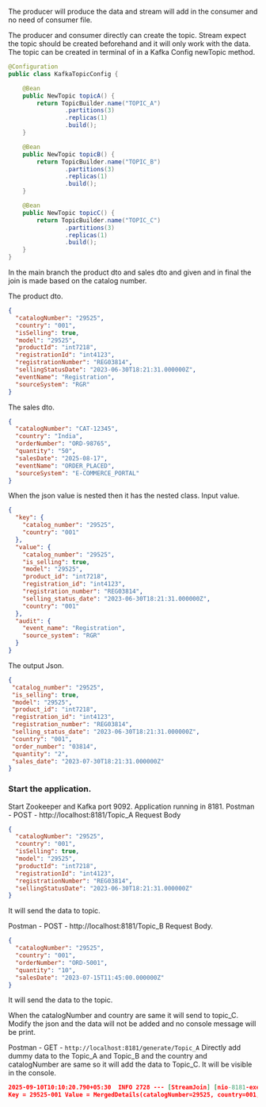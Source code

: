 The producer will produce the data and stream will add in the consumer and no need of consumer file.

The producer and consumer directly can create the topic. Stream expect the topic should be created beforehand and it will only work with the data. The topic can be created in terminal of in a Kafka Config newTopic method.

```java
@Configuration
public class KafkaTopicConfig {

    @Bean
    public NewTopic topicA() {
        return TopicBuilder.name("TOPIC_A")
                .partitions(3)
                .replicas(1)
                .build();
    }

    @Bean
    public NewTopic topicB() {
        return TopicBuilder.name("TOPIC_B")
                .partitions(3)
                .replicas(1)
                .build();
    }

    @Bean
    public NewTopic topicC() {
        return TopicBuilder.name("TOPIC_C")
                .partitions(3)
                .replicas(1)
                .build();
    }
}
```
In the main branch the product dto and sales dto and given and in final the join is made based on the catalog number.

The product dto.
```json
{
  "catalogNumber": "29525",
  "country": "001",
  "isSelling": true,
  "model": "29525",
  "productId": "int7218",
  "registrationId": "int4123",
  "registrationNumber": "REG03814",
  "sellingStatusDate": "2023-06-30T18:21:31.000000Z",
  "eventName": "Registration",
  "sourceSystem": "RGR"
}
```
The sales dto.
```json
{
  "catalogNumber": "CAT-12345",
  "country": "India",
  "orderNumber": "ORD-98765",
  "quantity": "50",
  "salesDate": "2025-08-17",
  "eventName": "ORDER_PLACED",
  "sourceSystem": "E-COMMERCE_PORTAL"
}
```

When the json value is nested then it has the nested class.
Input value.
```json
{
  "key": {
    "catalog_number": "29525",
    "country": "001"
  },
  "value": {
    "catalog_number": "29525",
    "is_selling": true,
    "model": "29525",
    "product_id": "int7218",
    "registration_id": "int4123",
    "registration_number": "REG03814",
    "selling_status_date": "2023-06-30T18:21:31.000000Z",
    "country": "001"
  },
  "audit": {
    "event_name": "Registration",
    "source_system": "RGR"
  }
}
```

The output Json.

```json
{
 "catalog_number": "29525",
 "is_selling": true,
 "model": "29525",
 "product_id": "int7218",
 "registration_id": "int4123",
 "registration_number": "REG03814",
 "selling_status_date": "2023-06-30T18:21:31.000000Z",
 "country": "001",
 "order_number": "03814",
 "quantity": "2",
 "sales_date": "2023-07-30T18:21:31.000000Z"
}
```

### Start the application.
Start Zookeeper and Kafka port 9092. Application running in 8181.
Postman - POST - http://localhost:8181/Topic_A 
Request Body 
```json
{
  "catalogNumber": "29525",
  "country": "001",
  "isSelling": true,
  "model": "29525",
  "productId": "int7218",
  "registrationId": "int4123",
  "registrationNumber": "REG03814",
  "sellingStatusDate": "2023-06-30T18:21:31.000000Z"
}
```
It will send the data to topic.

Postman - POST - http://localhost:8181/Topic_B
Request Body.
```json
{
  "catalogNumber": "29525",
  "country": "001",
  "orderNumber": "ORD-5001",
  "quantity": "10",
  "salesDate": "2023-07-15T11:45:00.000000Z"
}
```
It will send the data to the topic.


When the catalogNumber and country are same it will send to topic_C. Modify the json and the data will not be added and no console message will be print.


Postman - GET - `http://localhost:8181/generate/Topic_A` Directly add dummy data to the Topic_A and Topic_B and the country and catalogNumber are same so it will add the data to Topic_C. It will be visible in the console.
```json
2025-09-10T10:10:20.790+05:30  INFO 2728 --- [StreamJoin] [nio-8181-exec-3] c.k.StreamJoin.Producer.EventProducer    : Product event published successfully to TOPIC_B!
Key = 29525-001 Value = MergedDetails(catalogNumber=29525, country=001, isSelling=false, model=29525, productId=int7218, registrationId=int4123, registrationNumber=REG03814, sellingStatusDate=2023-06-30T18:21:31.000000Z, orderNumber=ORD-5001, quantity=10, salesDate=2023-07-15T11:45:00.000000Z)
```